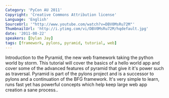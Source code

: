 ```yaml
---
Category: 'PyCon AU 2011'
Copyright: 'Creative Commons Attribution license'
Language: 'English'
SourceUrl: '"http://www.youtube.com/watch?v=DBV0MsRu72M"'
ThumbnailUrl: 'http://i.ytimg.com/vi/DBV0MsRu72M/hqdefault.jpg'
date: '2011-08-22'
speakers: [Dylan Jay]
tags: [framework, pylons, pyramid, tutorial, web]
---
```

Introduction to the Pyramid, the new web framework taking the python world by
storm. This tutorial will cover the basics of a hello world app and cover some
of the advanced features of pyramid that give it it's power such as traversal.
Pyramid is part of the pylons project and is a successor to pylons and a
continuation of the BFG framework. It's very simple to learn, runs fast yet
has powerful concepts which help keep large web app creation a sane process..

